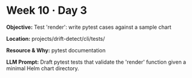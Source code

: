 # Week 10 · Day 3

**Objective:** Test 'render': write pytest cases against a sample chart

**Location:** projects/drift-detect/cli/tests/

**Resource & Why:** pytest documentation

**LLM Prompt:** Draft pytest tests that validate the 'render' function given a minimal Helm chart directory.
